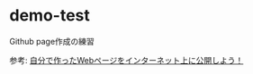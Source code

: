 # demo-test
Github page作成の練習

参考: [自分で作ったWebページをインターネット上に公開しよう！](https://prog-8.com/docs/github-pages)
